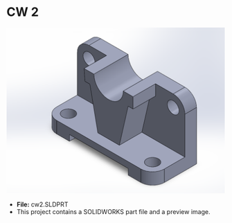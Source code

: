 # CW 2

![Preview](cw%202.png)

- **File:** cw2.SLDPRT
- This project contains a SOLIDWORKS part file and a preview image.
